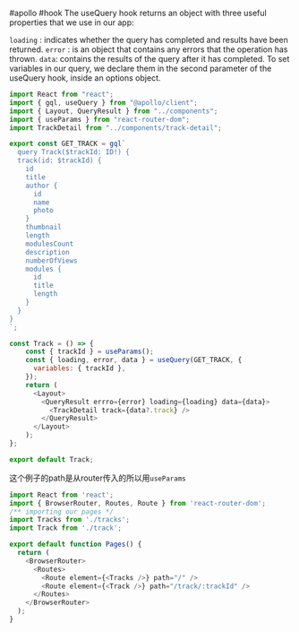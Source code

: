 #apollo #hook 
The useQuery hook returns an object with three useful properties that we use in our app: 

`loading` : indicates whether the query has completed and results have been returned. 
`error` : is an object that contains any errors that the operation has thrown.
`data`: contains the results of the query after it has completed. 
To set variables in our query, we declare them in the second parameter of the useQuery hook, inside an options object.
``` js
import React from "react";
import { gql, useQuery } from "@apollo/client";
import { Layout, QueryResult } from "../components";
import { useParams } from "react-router-dom";
import TrackDetail from "../components/track-detail";

export const GET_TRACK = gql`
  query Track($trackId: ID!) {
  track(id: $trackId) {
    id
    title
    author {
      id
      name
      photo
    }
    thumbnail
    length
    modulesCount
    description
    numberOfViews
    modules {
      id
      title
      length
    }
  }
}
`;

const Track = () => {
    const { trackId } = useParams();
    const { loading, error, data } = useQuery(GET_TRACK, {
      variables: { trackId },
    });
    return (
      <Layout>
        <QueryResult errro={error} loading={loading} data={data}>
          <TrackDetail track={data?.track} />
        </QueryResult>
      </Layout>
    );
};

export default Track;
```
这个例子的path是从router传入的所以用`useParams`

``` js
import React from 'react';
import { BrowserRouter, Routes, Route } from 'react-router-dom';
/** importing our pages */
import Tracks from './tracks';
import Track from './track';

export default function Pages() {
  return (
    <BrowserRouter>
      <Routes>
        <Route element={<Tracks />} path="/" />
        <Route element={<Track />} path="/track/:trackId" />
      </Routes>
    </BrowserRouter>
  );
}
```